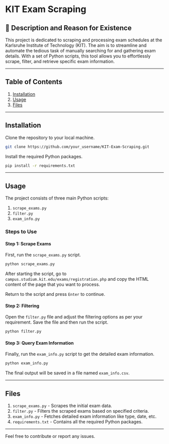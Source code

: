 # KIT Exam Scraping

## 🌟 Description and Reason for Existence

This project is dedicated to scraping and processing exam schedules at the Karlsruhe Institute of Technology (KIT). The aim is to streamline and automate the tedious task of manually searching for and gathering exam details. With a set of Python scripts, this tool allows you to effortlessly scrape, filter, and retrieve specific exam information.

---

## Table of Contents

1. [Installation](#installation)
2. [Usage](#usage)
3. [Files](#files)

---

## Installation

Clone the repository to your local machine.

```bash
git clone https://github.com/your_username/KIT-Exam-Scraping.git
```

Install the required Python packages.

```bash
pip install -r requirements.txt
```

---

## Usage

The project consists of three main Python scripts:

1. `scrape_exams.py`
2. `filter.py`
3. `exam_info.py`

### Steps to Use

#### Step 1: Scrape Exams

First, run the `scrape_exams.py` script.

```bash
python scrape_exams.py
```

After starting the script, go to `campus.studium.kit.edu/exams/registration.php` and copy the HTML content of the page that you want to process.

Return to the script and press `Enter` to continue.

#### Step 2: Filtering

Open the `filter.py` file and adjust the filtering options as per your requirement. Save the file and then run the script.

```bash
python filter.py
```

#### Step 3: Query Exam Information

Finally, run the `exam_info.py` script to get the detailed exam information.

```bash
python exam_info.py
```

The final output will be saved in a file named `exam_info.csv`.

---

## Files

1. `scrape_exams.py` - Scrapes the initial exam data.
2. `filter.py` - Filters the scraped exams based on specified criteria.
3. `exam_info.py` - Fetches detailed exam information like type, date, etc.
4. `requirements.txt` - Contains all the required Python packages.

---

Feel free to contribute or report any issues.
